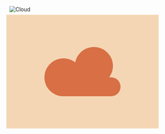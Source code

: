 ![Cloud](https://cssbattle.dev/targets/22.png)

<div class="base">
  <div class="container"> 
    <div class="circle"> 
      <div class="bar">
    	<div class="circle right"> 
      </div>
    </div>
  </div>
</div>

<style>
  .base {
    display:flex;
    justify-content:center;
    align-items:center;
    width: 400px;
    height: 300px;
    transform: translate(-8px,-8px);
    background: #F5D6B4;
  }
  .container {
    display:flex;
    align-items:flex-end;
    background: #F5D6B4;
    width:200px;
    height:130px;
  }
  .circle {
    display:flex;
    width:100px;
    height:100px;
    border-radius: 50%;
    background: #D86F45;
  }
  .bar {
    position:absolute;
    align-self:flex-end;
    width:200px;
    height:50px;
    background: #D86F45;
    border-radius:0px 25px 25px 50px;
  }
  .right{
    transform: translate(80px, -80px)
  }
</style>
